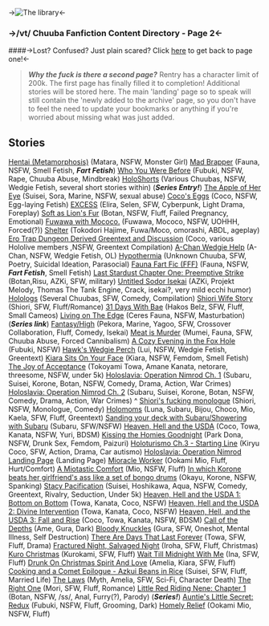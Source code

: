 ->![The library](https://i.imgur.com/CiMf0PE.png)<-

### ->/vt/ Chuuba Fanfiction Content Directory - Page 2<-
####->Lost? Confused? Just plain scared? Click [here](https://rentry.org/VTCFFCD) to get back to page one!<-

>***Why the fuck is there a second page?***
Rentry has a character limit of 200k. The first page has finally filled it to completion! Additional stories will be stored here. The main 'landing' page so to speak will still contain the 'newly added to the archive' page, so you don't have to feel the need to update your bookmarks or anything if you're worried about missing what was just added. 

## Stories

[Hentai (Metamorphosis)](https://docs.google.com/document/d/e/2PACX-1vS9SvgRjqbLpEdXqpbmzbU9JxZyYIqov6DufPJxdfS-lKzjEEuMNJg_KZILbQTSr8lyqDFUyLzwa0cS/pub) (Matara, NSFW, Monster Girl)
[Mad Brapper](https://docs.google.com/document/d/e/2PACX-1vSIaBUSrbQPOYAiIaVzYEw4km1edMW7SDqjWEc_ND5EGlzkEPMgV6PhvI95ne2WRNFNVj45rRy8Y19l/pub) (Fauna, NSFW, Smell Fetish, ***Fart Fetish***)
[Who You Were Before](https://docs.google.com/document/d/e/2PACX-1vQJV5cimvOWUTLKmxAi-N4CzW7TzAzigQLUBMXZsuZXy96aK_nxNAxkcqQ73a5I8KsdmAUWD8hhnlIg/pub) (Fubuki, NSFW, Rape, Chuuba Abuse, Mindbreak)
[HoloShorts](https://docs.google.com/document/d/e/2PACX-1vTHQNoyNK1_zHfuT4kP0bJdxTCWMilPc6L1eNFwJYbZVcyspsJFyIkCMQfXT58CGVuoA0oixd_PtCoh/pub) (Various Chuubas, NSFW, Wedgie Fetish, several short stories within)
(***Series Entry!***) [The Apple of Her Eye](https://rentry.co/VTCFFSS#apple-of-her-eye) (Suisei, Sora, Marine, NSFW, sexual abuse)
[Coco's Eggs](https://docs.google.com/document/d/e/2PACX-1vSkDOGgKvaNYVZLsPYgG5wvUV-_W5IFycCIwOXyK1TCxU_rsx_I-8ucBnRB0XoViXbolHBhi0809U2I/pub) (Coco, NSFW, Egg-laying Fetish)
[EXCESS](https://docs.google.com/document/d/e/2PACX-1vRVgbpRKKoM1sYW08glC0PQ0pKwAW-k1JsvGQjNwe3bColeKaQN0CPF8ZVI9aa6u07QNbz9l2icBd1S/pub) (Elira, Selen, SFW, Cyberpunk, Light Drama, Foreplay)
[Soft as Lion's Fur](https://docs.google.com/document/d/e/2PACX-1vSJv3SmrjlY-0yn9ss-Eh8Y5Ya3c5wFZTp2Xjd80301M2MUr5LtYX5t0QzMPfwgTD59lbeVAmGP-eXB/pub) (Botan, NSFW, Fluff, Failed Pregnancy, Emotional)
[Fuwawa with Mococo.](https://rentry.co/ex762t) (Fuwawa, Mococo, NSFW, UOHHH, Forced(?))
[Shelter](https://docs.google.com/document/d/e/2PACX-1vQmx13QCZB8R9LeM5edXddbL_MjYi_ST1vGiwdWTWr0R47taCIhBhq8LxW7PpS450i6aB_Malv5bjcv/pub) (Tokodori Hajime, Fuwa/Moco, omorashi, ABDL, ageplay)
[Ero Trap Dungeon Derived Greentext and Discussion](https://docs.google.com/document/d/e/2PACX-1vTo1_MPQFpCj_sbney-QI3nKx33y065MzgRyLXerJT5lXYOIezFiOD3a1BLGOmTaInik1BlhLNgPvju/pub) (Coco, various Hololive members ,NSFW, Greentext Compilation)
[A-Chan Wedgie Help](https://rentry.org/76umn) (A-Chan, NSFW, Wedgie Fetish, OL)
[Hypothermia](https://docs.google.com/document/u/0/d/e/2PACX-1vSfwu6oRgsmipGnv-HGc8eU1QJvT4xKPeaUWf_eMEBH5B-I-gCCR26Kulw_cC6RLuJTG1JNBC_WKbhS/pub) (Unknown Chuuba, SFW, Poetry, Suicidal Ideation, Parasocial)
[Fauna Fart Fic (FFF)](https://docs.google.com/document/d/e/2PACX-1vTkJrqiZvWXgXsZJrzaDZbRDtiIE2LeJaoUs8mZ-iU19ks9mURRBcN2YQx0_GKrFVb-EhX3b_jFbc1Q/pub) (Fauna, NSFW, ***Fart Fetish***, Smell Fetish)
[Last Stardust Chapter One: Preemptive Strike](https://docs.google.com/document/d/e/2PACX-1vT3rD4oT3ilQvm98_yTPjSUcsI2vH7AIAiK8itBotEldDRQ6JVcXzKeikOnbn8wntaEvqQCUBilNoN9/pub) (Botan,Risu, AZKi, SFW, military)
[Untitled Sodor Isekai](https://docs.google.com/document/d/e/2PACX-1vTzkKVDCgpaTCxCAaSGf96VO7-q8o3U0d_a1asMWxwgSoy7yYLOVg0p-t8WbT8phDDZ_VJLZbiLHFvB/pub) (AZKi, Projekt Melody, Thomas The Tank Engine, Crack, isekai?, very mild ecchi humor)
[Holologs](https://docs.google.com/document/d/e/2PACX-1vRs_F0PiVWhlYSfdTX75FO0k3jrSRkwho2gdC4Uxh5c9LeShrKJGvMAU77wNII-rPlmE14XusMP6x07/pub) (Several Chuubas, SFW, Comedy, Compilation)
[Shiori Wife Story](https://rentry.co/26n6ot) (Shiori, SFW, Fluff/Romance)
[31 Days With Bae](https://docs.google.com/document/d/e/2PACX-1vTGG7X5Hyxqs2rg9VtVMqaCw12LxR2-gAWbQXwfguKlIWWea_bj1k_-COs6pWBV7zYp06-A1zFQkhH1/pub) (Hakos Belz, SFW, Fluff, Small Cameos)
[Living on The Edge](https://docs.google.com/document/d/e/2PACX-1vTvbrL_LfcfPIGRPS_Fbgs--7nxIt7h7jJDE12w41p5HaRAf9A7uavEOvDeBofPjqwzyWwxIr7-ivw8/pub) (Ceres Fauna, NSFW, Masturbation)
(***Series link***) [Fantasy/High](https://rentry.co/VTCFFSS#fantasyhigh) (Pekora, Marine, Yagoo, SFW, Crossover Collaboration, Fluff, Comedy, Isekai)
[Meat is Murder](https://rentry.org/t9nz5c) (Mumei, Fauna, SFW, Chuuba Abuse, Forced Cannibalism)
[A Cozy Evening in the Fox Hole](https://rentry.org/w5esx2) (Fubuki, NSFW)
[Hawk's Wedgie Perch](https://rentry.org/tizvp) (Lui, NSFW, Wedgie Fetish, Greentext)
[Kiara Sits On Your Face](https://rentry.org/fze77) (Kiara, NSFW, Femdom, Smell Fetish)
[The Joy of Acceptance](https://rentry.org/3dusm) (Tokoyami Towa, Amane Kanata, netorare, threesome, NSFW, under 5k)
[Holoslavia: Operation Nimrod Ch. 1](https://docs.google.com/document/d/e/2PACX-1vTDXSmvz1NfRgQ1asHrUxUp3XmPww4ze5AYuwaM6qUDR8_RPPtqy0edkYzDf3ltPbYbwzGWLU5yacDG/pub) (Subaru, Suisei, Korone, Botan, NSFW, Comedy, Drama, Action, War Crimes)
[Holoslavia: Operation Nimrod Ch. 2](https://docs.google.com/document/d/e/2PACX-1vTywI7eVAG2hdFDcAZ40237lOglgWk4S901B5fKV_DVbfDXxhnAtg2SLuTXw7WN67t4VOK3Fsq76YJe/pub) (Subaru, Suisei, Korone, Botan, NSFW, Comedy, Drama, Action, War Crimes) ^
[Shiori's fucking monologue](https://rentry.co/agkab) (Shiori, NSFW, Monologue, Comedy)
[Holomoms](https://docs.google.com/document/d/e/2PACX-1vRwbjPSqY3I64grZl_y3_V_KnNoinOqObqUZs8Yf4kODT_paFY98wCZOZFlIuQgNLphHgi9I7vOF5o4/pub) (Luna, Subaru, Bijou, Choco, Mio, Kaela, SFW, Fluff, Greentext)
[Sanding your deck with Subaru/Showering with Subaru](https://rentry.org/62x6xg) (Subaru, SFW/NSFW)
[Heaven, Hell and the USDA](https://rentry.org/sivtwn) (Coco, Towa, Kanata, NSFW, Yuri, BDSM)
[Kissing the Homies Goodnight](https://archiveofourown.org/works/48582526/chapters/122545975) (Park Dona, NSFW, Drunk Sex, Femdom, Paizuri)
[Holoturismo Ch.3 - Starting Line](https://docs.google.com/document/d/e/2PACX-1vTPFkL2PWyNtQAvMqpCdsyKYnc8iBcNwtIH_mPO1zGA3600EU2DDAQ4Imdn228VEv_I3tJhHpJ9cmnL/pub) (Kiryu Coco, SFW, Action, Drama, Car autismo)
[Holoslavia: Operation Nimrod Landing Page](https://rentry.org/Holoslavia) (Landing Page)
[Mioracle Worker](https://docs.google.com/document/d/e/2PACX-1vRrJSM5Yo8KwWl4vsQYxTGwcc_NijJwGZc2FIXz3fdmfshTABZqO4q3Dd4344Y826H1LGFLIUGUpze9/pub) (Ookami Mio, Fluff, Hurt/Comfort)
[A Miotastic Comfort](https://docs.google.com/document/d/e/2PACX-1vQXRwNlNkGUxGaML3eFG9K8mcBK5EeD8jnRWnbfQC7bj__3C_AVhx-GMNWykNUS_xmWXZlIpPJlUogP/pub) (Mio, NSFW, Fluff)
[In which Korone beats her girlfriend's ass like a set of bongo drums](https://rentry.org/6x9haz) (Okayu, Korone, NSFW, Spanking)
[Stacy Pacification](https://rentry.co/4qxy4d) (Suisei, Hoshikawa, Aqua, NSFW, Comedy, Greentext, Rivalry, Seduction, Under 5k)
[Heaven, Hell and the USDA 1: Bottom on Bottom](https://rentry.org/HHatUSDA-1) (Towa, Kanata, Coco, NSFW)
[Heaven, Hell and the USDA 2: Divine Intervention](https://rentry.org/HHatUSDA-2) (Towa, Kanata, Coco, NSFW)
[Heaven, Hell, and the USDA 3: Fall and Rise](https://rentry.org/HHatUSDA-3) (Coco, Towa, Kanata, NSFW, BDSM)
[Call of the Depths](https://docs.google.com/document/d/e/2PACX-1vStnbUPr7IbqS9a7mnLZkQcVDq4msxfnu9C3fIPMc-Ap2OO9GXzzXBjcdqzqi-VIOGJbSAWu7S4sqf_/pub) (Ame, Gura, Dark)
[Bloody Knuckles](https://docs.google.com/document/d/e/2PACX-1vRpl_-xzzzd_zKhKHuin1W7yohNSlU5agrvXLvIeClxC94nMtQRUowg8tccojF5Su-t5hApy9QNftqX/pub) (Gura, SFW, Oneshot, Mental Illness, Self Destruction)
[There Are Days That Last Forever](https://docs.google.com/document/d/e/2PACX-1vR3Fx6WkSppDfdZWvlhPUWiAWMQVgVHqX-ZON4tPr0hBYRsHgWrZLtaT-fiXp-InXFUiRJpg4Hge4mG/pub) (Towa, SFW, Fluff, Drama)
[Fractured Night, Salvaged Night](https://docs.google.com/document/d/e/2PACX-1vSj6yWU8VmUutSSLm15OFv49EnABbYDkis8vYWkH5uEOpiPRBJCnZx_x0Txky2Z6DnN-soxnVpsaLlR/pub) (Iroha, SFW, Fluff, Christmas)
[Kuro Christmas](https://docs.google.com/document/d/e/2PACX-1vTLL9O0hV2JGos0JZQqdKYrG3x8xPLTgWivGqKp_ufCQo1u_vkJK4GiCiTcCz5UgBrvX_sJO991Rqyg/pub) (Kurokami, SFW, Fluff)
[Wait Till Midnight With Me](https://docs.google.com/document/d/e/2PACX-1vSRNFg7ZuBf6MgipmbkfE2fWYGQ6ahobXeXC8iahB--Z5gLvFyE9VrG1scNvh0l9TWQtxykbhQsi40k/pub) (Ina, SFW, Fluff)
[Drunk On Christmas Spirit And Love](https://docs.google.com/document/d/e/2PACX-1vR5UXwe_pt_35avmbP3KouQ6skOyS3DfApLsVEUrAjZbIdkkRHVvOhYfG83oBOW09hpqeu5D0Dqru1l/pub) (Amelia, Kiara, SFW, Fluff)
[Cooking and a Comet Epilogue - Azkui Beans in Rice](https://docs.google.com/document/d/e/2PACX-1vTw4KRgvKPhG2Q8MQlOiGYwBoxGTXU5KpePGwwkYw9r5vos0CpMc4JeU8AAMC5NvZXmkl5WGNmaZF2G/pub) (Suisei, SFW, Fluff, Married Life)
[The Laws](https://docs.google.com/document/d/e/2PACX-1vS-yyxYyGhktO6xKvDHe0_gGJQ-DW1WLsIhBZfthdopUfcJ3UVeol8V3GeTKrCSdX4rs_Omyi-epKB3/pub) (Myth, Amelia, SFW, Sci-Fi, Character Death)
[The Right One](https://docs.google.com/document/d/e/2PACX-1vTY3ue84TxXIQo34Vl75bF2w7gk7OMMpUeQBvBowOZEm-Mrlv8qvWhOXWPytkKgeYS_s6GP-YCPohRx/pub) (Mori, SFW, Fluff, Romance)
[Little Red Riding Nene: Chapter 1](https://docs.google.com/document/d/e/2PACX-1vTpb3gFhcu-9_A2ECkzlOpWow2ntrgqCF5BQ_feDfaA6yG2_HCbIKjXt3x2RjxOh-If3PYXI68A6mJn/pub) (Botan, NSFW, /ss/, Anal, Furry(?), Parody)
(***Series!***) [Auntie's Little Secret: Redux](https://rentry.co/VTCFFSS#aunties-little-secret) (Fubuki, NSFW, Fluff, Grooming, Dark)
[Homely Relief](https://rentry.org/vshcu) (Ookami Mio, NSFW, Fluff)